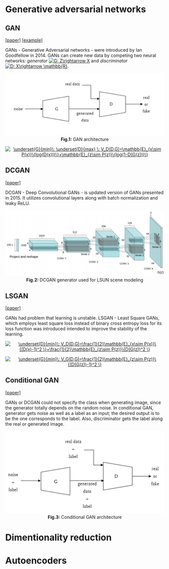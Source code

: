 # Generative adversarial networks
## GAN
[[paper]](https://arxiv.org/pdf/1406.2661.pdf) [[example]](/examples/unsupervised_learning/mnist)

GANs - Generative Adversarial networks - were introduced by Ian Goodfellow in 2014. GANs can create new data by competing two neural networks: *generator* <a href="https://www.codecogs.com/eqnedit.php?latex=G:&space;Z\rightarrow&space;X" target="_blank"><img src="https://latex.codecogs.com/gif.latex?G:&space;Z\rightarrow&space;X" title="G: Z\rightarrow X" /></a> and *discriminator* <a href="https://www.codecogs.com/eqnedit.php?latex=D:&space;X\rightarrow&space;\mathbb{R}" target="_blank"><img src="https://latex.codecogs.com/gif.latex?D:&space;X\rightarrow&space;\mathbb{R}" title="D: X\rightarrow \mathbb{R}" /></a>. 

<p align="center">
  <img src="/assets/gan_diagram.PNG"/>
  <br>
  <b> Fig.1: </b> GAN architecture
</p>

<p align="center">
<a href="https://www.codecogs.com/eqnedit.php?latex=\underset{G}{min}\:&space;\underset{D}{max}&space;\:&space;V_D(D,G)=\mathbb{E}_{x\sim&space;P(x)}\{log(D(x)))\}&plus;\mathbb{E}_{z\sim&space;P(z)}\{log(1-D(G(z)))\}" target="_blank"><img src="https://latex.codecogs.com/gif.latex?\underset{G}{min}\:&space;\underset{D}{max}&space;\:&space;V_D(D,G)=\mathbb{E}_{x\sim&space;P(x)}\{log(D(x)))\}&plus;\mathbb{E}_{z\sim&space;P(z)}\{log(1-D(G(z)))\}" title="\underset{G}{min}\: \underset{D}{max} \: V_D(D,G)=\mathbb{E}_{x\sim P(x)}\{log(D(x)))\}+\mathbb{E}_{z\sim P(z)}\{log(1-D(G(z)))\}" /></a>
</p>

## DCGAN
[[paper]](https://arxiv.org/pdf/1511.06434.pdf)

DCGAN - Deep Convolutional GANs - is updated version of GANs presented in 2015. It utilizes convolutional layers along with batch normalization and leaky ReLU.

<p align="center">
  <img src="/assets/DCGAN.png"/ width=600>
  <br>
  <b> Fig.2: </b> DCGAN generator used for LSUN scene modeling
</p>

## LSGAN
[[paper]](https://arxiv.org/pdf/1611.04076.pdf)

GANs had problem that learning is unstable. LSGAN - Least Square GANs, which employs least square loss instead of binary cross entropy loss for its loss function was introduced intended to improve the stability of the learning. 

<p align="center">
  <a href="https://www.codecogs.com/eqnedit.php?latex=\underset{D}{min}\:&space;V_D(D,G)=\frac{1}{2}\mathbb{E}_{x\sim&space;P(x)}\{(D(x)-1)^2&space;\}&plus;\frac{1}{2}\mathbb{E}_{z\sim&space;P(z)}\{D(G(z))^2&space;\}" target="_blank"><img src="https://latex.codecogs.com/gif.latex?\underset{D}{min}\:&space;V_D(D,G)=\frac{1}{2}\mathbb{E}_{x\sim&space;P(x)}\{(D(x)-1)^2&space;\}&plus;\frac{1}{2}\mathbb{E}_{z\sim&space;P(z)}\{D(G(z))^2&space;\}" title="\underset{D}{min}\: V_D(D,G)=\frac{1}{2}\mathbb{E}_{x\sim P(x)}\{(D(x)-1)^2 \}+\frac{1}{2}\mathbb{E}_{z\sim P(z)}\{D(G(z))^2 \}" /></a>
</p>

<p align="center">
<a href="https://www.codecogs.com/eqnedit.php?latex=\underset{G}{min}\:&space;V_G(D,G)=\frac{1}{2}\mathbb{E}_{z\sim&space;P(z)}\{(D(G(z))-1)^2&space;\}" target="_blank"><img src="https://latex.codecogs.com/gif.latex?\underset{G}{min}\:&space;V_G(D,G)=\frac{1}{2}\mathbb{E}_{z\sim&space;P(z)}\{(D(G(z))-1)^2&space;\}" title="\underset{G}{min}\: V_G(D,G)=\frac{1}{2}\mathbb{E}_{z\sim P(z)}\{(D(G(z))-1)^2 \}" /></a>
</p>

## Conditional GAN
[[paper]](https://arxiv.org/pdf/1411.1784)

GANs or DCGAN could not specify the class when generating image, since the generator totally depends on the random noise. In conditional GAN, generator gets noise as well as a label as an input; the desired output is to be the one corresponds to the label.  Also, discriminator gets the label along the real or generated image.

<p align="center">
  <img src="/assets/conditional_gan.PNG"/>
  <br>
  <b> Fig.3: </b> Conditional GAN architecture
</p>

# Dimentionality reduction

# Autoencoders
